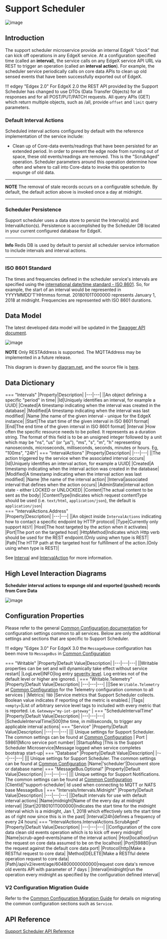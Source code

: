 # Support Scheduler

![image](EdgeX_SupportingServicesScheduling.png)

## Introduction

The support scheduler microservice provide an internal EdgeX “clock” that can kick off operations in any EdgeX service.  At a configuration specified time (called an **interval**), the service calls on any EdgeX service API URL via REST to trigger an operation (called an **interval action**).  For example, the scheduler service periodically calls on core data APIs to clean up old sensed events that have been successfully exported out of EdgeX.

!!! edgey "Edgex 2.0"
    For EdgeX 2.0 the REST API provided by the Support Scheduler has changed to use DTOs (Data Transfer Objects) for all responses and for all POST/PUT/PATCH requests. All query APIs (GET) which return multiple objects, such as /all, provide `offset` and `limit` query parameters. 

### Default Interval Actions

Scheduled interval actions configured by default with the reference implementation of the service include:

- Clean up of Core-data events/readings that have been persisted for an extended period. In order to prevent the edge node from running out of space, these old events/readings are removed. This is the "ScrubAged" operation. Scheduler parameters around this operation determine how often and where to call into Core-data to invoke this operation to expunge of old data.

---
**NOTE**
The removal of stale records occurs on a configurable schedule. By default, the default action above is invoked once a day at midnight.

---

### Scheduler Persistence

Support scheduler uses a data store to persist the Interval(s) and IntervalAction(s). Persistence is accomplished by the Scheduler DB located
in your current configured database for EdgeX.

---
**Info**
    Redis DB is used by default to persist all scheduler service information to include intervals and interval actions.

---
### ISO 8601 Standard

The times and frequencies defined in the scheduler service's intervals are specified using the [international date/time standard - ISO 8601](https://en.wikipedia.org/wiki/ISO_8601).  So, for example, the start of an interval would be represented in YYYYMMDD'T'HHmmss format.  20180101T000000 represents January 1, 2018 at midnight.  Frequencies are represented with ISO 8601 durations. 

## Data Model
The latest developed data model will be updated in the [Swagger API document](https://app.swaggerhub.com/apis-docs/EdgeXFoundry1/support-scheduler/2.3.0).

![image](EdgeX_SupportSchedulerModel.png)

**NOTE**
Only RESTAddress is supported. The MQTTAddress may be implemented in a future release.

This diagram is drawn by [diagram.net](https://app.diagrams.net/), and the source file is [here]( EdgeX_SupportSchedulerModel.xml).
## Data Dictionary

=== "Intervals"
    |Property|Description|
    |---|---|
    ||An object defining a specific "period" in time|
    |Id|Uniquely identifies an interval, for example a UUID|
    |Created|A timestamp indicating when the interval was created in the database|
    |Modified|A timestamp indicating when the interval was last modified|
    |Name |the name of the given interval - unique for the EdgeX instance|
    |Start|The start time of the given interval in ISO 8601 format|
    |End|The end time of the given interval in ISO 8601 format|
    |Interval |How often the specific resource needs to be polled. It represents as a duration string. The format of this field is to be an unsigned integer followed by a unit which may be "ns", "us" (or "µs"), "ms", "s", "m", "h" representing nanoseconds, microseconds, milliseconds, seconds, minutes or hours. Eg, "100ms", "24h"|
=== "IntervalActions"
    |Property|Description|
    |---|---|
    ||The action triggered by the service when the associated interval occurs|
    |Id|Uniquely identifies an interval action, for example a UUID|
    |Created|A timestamp indicating when the interval action was created in the database|
    |Modified|A timestamp indicating when the interval action was last modified|
    |Name |the name of the interval action|
    |Interval|associated interval that defines when the action occurs|
    |AdminState|interval action state - either LOCKED or UNLOCKED|
    |Content|The actual content to be sent as the body|
    |ContentType|Indicates which request contentType should be used (i.e. `text/html`, `application/json`), the default is `application/json`|   
=== "IntervalActions.Address"     
    |Property|Description|
    |---|---|
    ||An object inside `IntervalActions` indicating how to contact a specific endpoint by HTTP protocol|
    |Type|Currently only support `REST`|
    |Host|The host targeted by the action when it activates|
    |Port|The port on the targeted host|
    |HttpMethod|Indicates which Http verb should be used for the REST endpoint.(Only using when type is REST|
    |Path|The HTTP path at the targeted host for fulfillment of the action.(Only using when type is REST)|

See [Interval](https://app.swaggerhub.com/apis-docs/EdgeXFoundry1/support-scheduler/2.1.0#/Interval) and [IntervalAction](https://app.swaggerhub.com/apis-docs/EdgeXFoundry1/support-scheduler/2.1.0#/IntervalAction) for more information.

## High Level Interaction Diagrams

**Scheduler interval actions to expunge old and exported (pushed) records from Core Data**

![image](EdgeX_CoreDataCleanUp.png)

## Configuration Properties

Please refer to the general [Common Configuration documentation](../../configuration/CommonConfiguration.md) for configuration settings common to all services.
Below are only the additional settings and sections that are specific to Support Scheduler.

!!! edgey "Edgex 3.0"
    For EdgeX 3.0 the `MessageQueue` configuration has been move to `MessageBus` in [Common Configuration](../../../configuration/CommonConfiguration/#configuration-properties)

=== "Writable"
    |Property|Default Value|Description|
    |---|---|---|
    ||Writable properties can be set and will dynamically take effect without service restart|
    |LogLevel|INFO|log entry [severity level](https://en.wikipedia.org/wiki/Syslog#Severity_level).  Log entries not of the default level or higher are ignored. |
=== "Writable.Telemetry"
    |Property|Default Value|Description|
    |---|---|---|
    |||See `Writable.Telemetry` at [Common Configuration](../../../configuration/CommonConfiguration/#configuration-properties) for the Telemetry configuration common to all services |
    |Metrics| `TBD` |Service metrics that Support Scheduler collects. Boolean value indicates if reporting of the metric is enabled.|
    |Tags|`<empty>`|List of arbitrary service level tags to included with every metric that is reported. i.e. `Gateway="my-iot-gateway"` |
=== "ScheduleIntervalTime"
    |Property|Default Value|Description|
    |---|---|---|
    |ScheduleIntervalTime|500|the time, in milliseconds, to trigger any applicable interval actions|
=== "Service"
    |Property|Default Value|Description|
    |---|---|---|
    ||| Unique settings for Support Scheduler. The common settings can be found at [Common Configuration](../../../configuration/CommonConfiguration/#configuration-properties)
    | Port | 59861|Micro service port number|
    |StartupMsg |This is the Support Scheduler Microservice|Message logged when service completes bootstrap start-up|
=== "Database"
    |Property|Default Value|Description|
    |---|---|---|
    ||| Unique settings for Support Scheduler. The common settings can be found at [Common Configuration](../../../configuration/CommonConfiguration/#configuration-properties)
    |Name|'scheduler'|Document store or database name|
=== "MessageBus.Optional"
    |Property|Default Value|Description|
    |---|---|---|
    ||| Unique settings for Support Notifications. The common settings can be found at [Common Configuration](../../../configuration/CommonConfiguration/#configuration-properties)
    |ClientId|"support-scheduler| Id used when connecting to MQTT or NATS base MessageBus |
=== "Intervals/Intervals.Midnight"
    |Property|Default Value|Description|
    |---|---|---|
    ||Default intervals for use with default interval actions|
    |Name|midnight|Name of the every day at midnight interval|
    |Start|20180101T000000|Indicates the start time for the midnight interval which is a midnight, Jan 1, 2018 which effectively sets the start time as of right now since this is in the past|
    |Interval|24h|defines a frequency of every 24 hours|
=== "IntervalActions.IntervalActions.ScrubAged"
    |Property|Default Value|Description|
    |---|---|---|
    ||Configuration of the core data clean old events operation which is to kick off every midnight|
    |Name|scrub-aged-events|name of the interval action|
    |Host|localhost|run the request on core data assumed to be on the localhost|
    |Port|59880|run the request against the default core data port|
    |Protocol|http|Make a RESTful request to core data|
    |Method|DELETE|Make a RESTful delete operation request to core data|
    |Path|/api/v2/event/age/604800000000000|request core data's remove old events API with parameter of 7 days |
    |Interval|midnight|run the operation every midnight as specified by the configuration defined interval|


### V2 Configuration Migration Guide

Refer to the [Common Configuration Migration Guide](../../../configuration/V2MigrationCommonConfig) for details on migrating the common configuration sections such as `Service`.

## API Reference

[Support Scheduler API Reference](../../../api/support/Ch-APISupportScheduler.md )
